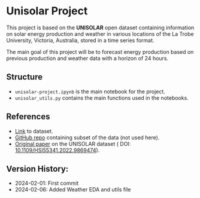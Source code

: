 # Unisolar Project
This project is based on the **UNISOLAR** open dataset containing information on solar energy production and weather in various locations of the La Trobe University, Victoria, Australia, stored in a time series format.

The main goal of this project will be to forecast energy production based on previous production and weather data with a horizon of 24 hours.

## Structure
- `unisolar-project.ipynb` is the main notebook for the project.
- `unisolar_utils.py` contains the main functions used in the notebooks.

## References
 - [Link](https://www.kaggle.com/datasets/cdaclab/unisolar/data) to dataset.
 - [GitHub repo](https://github.com/CDAC-lab/UNISOLAR/tree/main) containing subset of the data (not used here).
 - [Original paper](https://ieeexplore.ieee.org/document/9869474) on the UNISOLAR dataset (
    DOI: [10.1109/HSI55341.2022.9869474](https://ieeexplore.ieee.org/document/9869474)).

## Version History:
 - 2024-02-01: First commit
 - 2024-02-06: Added Weather EDA and utils file